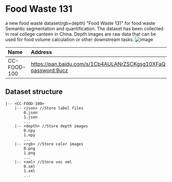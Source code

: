 # Food Waste 131
a new food waste dataset(rgb+depth) "Food Waste 131" for food waste Semantic segmentation and quantification. The dataset has been collected in real college canteen in China. Depth images are raw data that can be used for food volume calculation or other downstream tasks.
![image](https://github.com/user-attachments/assets/17b90801-69d6-47ac-98e7-7fbe92c488b1)



|Name|Address|
|:---|:---|
|CC-FOOD-100|[https://pan.baidu.com/s/1Cb4AULANrZSCKgsg10XFaQ password:9ucz](https://pan.baidu.com/s/1o7ZDwkd4oUFui5UZMmIvPw?pwd=pfav)|

## Dataset structure

```
|-- <CC-FOOD-100>
    |-- <json> //Store label files
        0.json
        1.json
        ...
    |-- <depth> //Store depth images
        0.npy
        1.npy
        ...
    |-- <rgb> //Store color images
        0.png
        1.png
        ...
    |-- <xml> //Store voc xml
        0.xml
        1.xml
        ...
        
```
        

